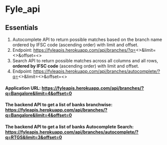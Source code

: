 # Fyle_api 

## Essentials
1.  Autocomplete API to return possible matches based on the branch name ordered by IFSC code (ascending order) with limit and offset.
2.  Endpoint: https://fyleapis.herokuapp.com/api/branches/?q=<>&limit=<>&offset=<>
3.  Search API to return possible matches across all columns and all rows, **ordered by IFSC code** (ascending order) with limit and offset.
4.  Endpoint: https://fyleapis.herokuapp.com/api/branches/autocomplete/?q=<>&limit=<>&offset=<> 

#### Application URL: https://fyleapis.herokuapp.com/api/branches/?q=Bangalore&limit=4&offset=0

#### The backend API to get a list of banks branchwise: https://fyleapis.herokuapp.com/api/branches/?q=Bangalore&limit=4&offset=0
#### The backend API to get a list of banks Autocomplete Search: https://fyleapis.herokuapp.com/api/branches/autocomplete/?q=RTGS&limit=3&offset=0

